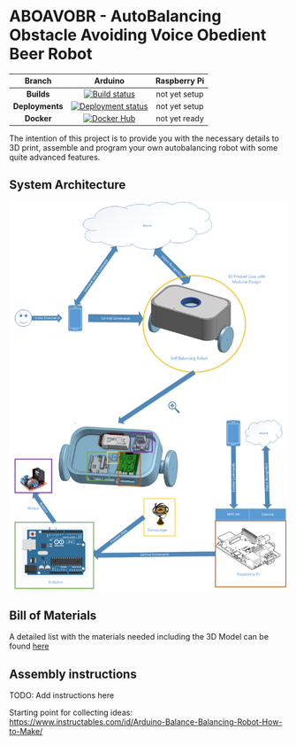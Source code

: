 # ABOAVOBR - AutoBalancing Obstacle Avoiding Voice Obedient Beer Robot

|Branch|Arduino|Raspberry Pi|
|:--:|:--:|:--:|
**Builds**|[![Build status](https://benjsawesometfstest.visualstudio.com/ABOAVOBR/_apis/build/status/ABOAVOBR-Arduino-CI)](https://benjsawesometfstest.visualstudio.com/ABOAVOBR/_build/latest?definitionId=34)|not yet setup|
**Deployments**|[![Deployment status](https://benjsawesometfstest.vsrm.visualstudio.com/_apis/public/Release/badge/d5640ac3-2cb3-46e7-85c8-61e1c3b9e255/1/1)](https://benjsawesometfstest.visualstudio.com/ABOAVOBR/_release?view=all&path=%5C)|not yet setup|
**Docker**|[![Docker Hub](https://img.shields.io/docker/pulls/aboavobr/arduino.svg?style=plastic)](https://hub.docker.com/r/aboavobr/arduino/)|not yet ready|

The intention of this project is to provide you with the necessary details to 3D print, assemble and program your own autobalancing robot with some quite advanced features.

## System Architecture
![](./Documents/SystemDiagram.png)

## Bill of Materials
A detailed list with the materials needed including the 3D Model can be found [here](./Documents/BOM.md)

## Assembly instructions
TODO: Add instructions here

Starting point for collecting ideas:
https://www.instructables.com/id/Arduino-Balance-Balancing-Robot-How-to-Make/


